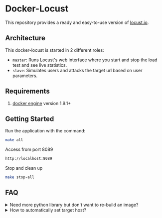 Docker-Locust
=============
This repository provides a ready and easy-to-use version of [locust.io].

Architecture
------------
This docker-locust is started in 2 different roles:

- `master`: Runs Locust's web interface where you start and stop the load test and see live statistics.
- `slave`: Simulates users and attacks the target url based on user parameters.

Requirements
------------
1. [docker engine] version 1.9.1+

Getting Started
---------------
Run the application with the command:
```bash
make all
```

Access from port 8089
```bash
http://localhost:8089
```

Stop and clean up
```bash
make stop-all
```

FAQ
---------------
<details>
<summary>Need more python library but don't want to re-build an image?</summary>
<p>Add file requirements.txt in locustfiles folder</p>
</details>

<details>
<summary>How to automatically set target host?</summary>
<p>Specify [target host] in your locustfile</p>
</details>

[locust.io]: <http://locust.io>
[docker engine]: <https://docs.docker.com/engine/installation/>
[target host]: <https://github.com/furiatona/docker-locust/blob/master/locustfiles/locustfile.py#L19>